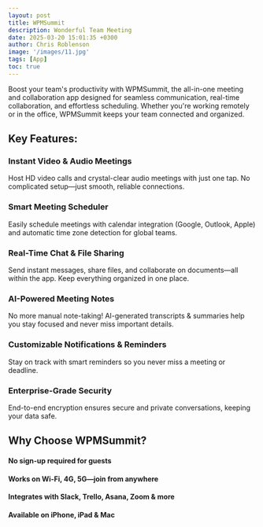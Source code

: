 ```yaml
---
layout: post
title: WPMSummit
description: Wonderful Team Meeting
date: 2025-03-20 15:01:35 +0300
author: Chris Roblenson
image: '/images/11.jpg'
tags: [App]
toc: true
---
```


Boost your team's productivity with WPMSummit, the all-in-one meeting and collaboration app designed for seamless communication, real-time collaboration, and effortless scheduling. Whether you're working remotely or in the office, WPMSummit keeps your team connected and organized.

## Key Features:
### Instant Video & Audio Meetings
Host HD video calls and crystal-clear audio meetings with just one tap. No complicated setup—just smooth, reliable connections.

### Smart Meeting Scheduler
Easily schedule meetings with calendar integration (Google, Outlook, Apple) and automatic time zone detection for global teams.

### Real-Time Chat & File Sharing
Send instant messages, share files, and collaborate on documents—all within the app. Keep everything organized in one place.

### AI-Powered Meeting Notes
No more manual note-taking! AI-generated transcripts & summaries help you stay focused and never miss important details.

### Customizable Notifications & Reminders
Stay on track with smart reminders so you never miss a meeting or deadline.

### Enterprise-Grade Security
End-to-end encryption ensures secure and private conversations, keeping your data safe.

## Why Choose WPMSummit?
#### No sign-up required for guests
#### Works on Wi-Fi, 4G, 5G—join from anywhere
#### Integrates with Slack, Trello, Asana, Zoom & more
#### Available on iPhone, iPad & Mac
